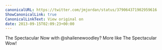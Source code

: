 ```yaml
---
canonicalURL: https://twitter.com/jmjordan/status/379064371902959616
ShowCanonicalLink: true
CanonicalLinkText: View original on
date: 2013-09-15T02:09:23+00:00
---
```

The Spectacular Now with @shailenewoodley? More like The Spectacular Wow!